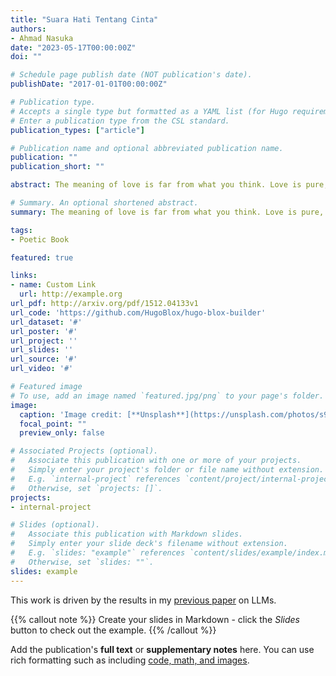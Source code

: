 ```yaml
---
title: "Suara Hati Tentang Cinta"
authors:
- Ahmad Nasuka
date: "2023-05-17T00:00:00Z"
doi: ""

# Schedule page publish date (NOT publication's date).
publishDate: "2017-01-01T00:00:00Z"

# Publication type.
# Accepts a single type but formatted as a YAML list (for Hugo requirements).
# Enter a publication type from the CSL standard.
publication_types: ["article"]

# Publication name and optional abbreviated publication name.
publication: ""
publication_short: ""

abstract: The meaning of love is far from what you think. Love is pure, holy and far from something that destroys love is a means for a servant to get closer to his God and not a representation of love that is too deep for the opposite sex. "True love gives, even if it is not reciprocated, it can still be sincere. Join in being happy when your beloved is happy. Often chanting prayers for the beloved, so that Allah bestows all goodness". Love has a broad meaning, the more it explains the definition of love, the more confused people are to understand it, all of that cannot be separated from someone's opinions and differences about defining love, the meaning of love is very broad.

# Summary. An optional shortened abstract.
summary: The meaning of love is far from what you think. Love is pure, holy and far from something that destroys love is a means for a servant to get closer to his God and not a representation of love that is too deep for the opposite sex.

tags:
- Poetic Book

featured: true

links:
- name: Custom Link
  url: http://example.org
url_pdf: http://arxiv.org/pdf/1512.04133v1
url_code: 'https://github.com/HugoBlox/hugo-blox-builder'
url_dataset: '#'
url_poster: '#'
url_project: ''
url_slides: ''
url_source: '#'
url_video: '#'

# Featured image
# To use, add an image named `featured.jpg/png` to your page's folder. 
image:
  caption: 'Image credit: [**Unsplash**](https://unsplash.com/photos/s9CC2SKySJM)'
  focal_point: ""
  preview_only: false

# Associated Projects (optional).
#   Associate this publication with one or more of your projects.
#   Simply enter your project's folder or file name without extension.
#   E.g. `internal-project` references `content/project/internal-project/index.md`.
#   Otherwise, set `projects: []`.
projects:
- internal-project

# Slides (optional).
#   Associate this publication with Markdown slides.
#   Simply enter your slide deck's filename without extension.
#   E.g. `slides: "example"` references `content/slides/example/index.md`.
#   Otherwise, set `slides: ""`.
slides: example
---
```


This work is driven by the results in my [previous paper](/publication/conference-paper/) on LLMs.

{{% callout note %}}
Create your slides in Markdown - click the *Slides* button to check out the example.
{{% /callout %}}

Add the publication's **full text** or **supplementary notes** here. You can use rich formatting such as including [code, math, and images](https://docs.hugoblox.com/content/writing-markdown-latex/).
